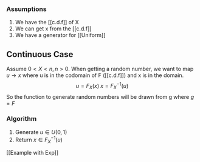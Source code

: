 ### Assumptions
1. We have the [[c.d.f]] of X
2. We can get x from the [[c.d.f]]
3. We have a generator for [[Uniform]]
## Continuous Case
Assume $0<X<n, n > 0$.
When getting a random number, we want to map $u\to x$ where u is in the codomain of F ([[c.d.f]]) and x is in the domain.
$$u=F_X(x)\; x=F^{-1}_X(u)$$
So the function to generate random numbers will be drawn from g where $g = F$
### Algorithm
1. Generate $u\in U(0,1)$
2. Return $x\in F^{-1}_X(u)$

[[Example with Exp]]

